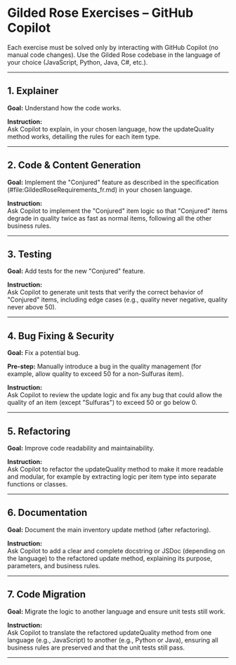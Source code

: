 # Gilded Rose Exercises – GitHub Copilot

Each exercise must be solved only by interacting with GitHub Copilot (no manual code changes).
Use the Gilded Rose codebase in the language of your choice (JavaScript, Python, Java, C#, etc.).

---

## 1. Explainer

**Goal:** Understand how the code works.

**Instruction:**  
Ask Copilot to explain, in your chosen language, how the updateQuality method works, detailing the rules for each item type.

---

## 2. Code & Content Generation

**Goal:** Implement the "Conjured" feature as described in the specification (#file:GildedRoseRequirements_fr.md) in your chosen language.

**Instruction:**  
Ask Copilot to implement the "Conjured" item logic so that "Conjured" items degrade in quality twice as fast as normal items, following all the other business rules.

---

## 3. Testing

**Goal:** Add tests for the new "Conjured" feature.

**Instruction:**  
Ask Copilot to generate unit tests that verify the correct behavior of "Conjured" items, including edge cases (e.g., quality never negative, quality never above 50).

---

## 4. Bug Fixing & Security

**Goal:** Fix a potential bug.

**Pre-step:** Manually introduce a bug in the quality management (for example, allow quality to exceed 50 for a non-Sulfuras item).

**Instruction:**  
Ask Copilot to review the update logic and fix any bug that could allow the quality of an item (except "Sulfuras") to exceed 50 or go below 0.

---

## 5. Refactoring

**Goal:** Improve code readability and maintainability.

**Instruction:**  
Ask Copilot to refactor the updateQuality method to make it more readable and modular, for example by extracting logic per item type into separate functions or classes.

---

## 6. Documentation

**Goal:** Document the main inventory update method (after refactoring).

**Instruction:**  
Ask Copilot to add a clear and complete docstring or JSDoc (depending on the language) to the refactored update method, explaining its purpose, parameters, and business rules.

---

## 7. Code Migration

**Goal:** Migrate the logic to another language and ensure unit tests still work.

**Instruction:**  
Ask Copilot to translate the refactored updateQuality method from one language (e.g., JavaScript) to another (e.g., Python or Java), ensuring all business rules are preserved and that the unit tests still pass.

---
